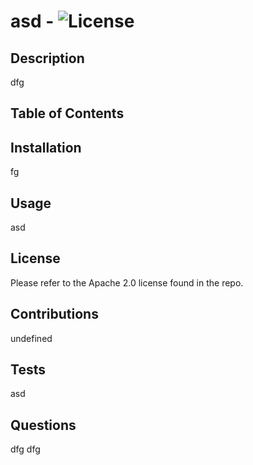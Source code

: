 # asd - ![License](https://img.shields.io/badge/License-Apache_2.0-blue.svg)

  ## Description
  dfg

  ## Table of Contents
  

  ## Installation
  fg

  ## Usage
  asd
  
  ## License
  Please refer to the Apache 2.0 license found in the repo.
  
  ## Contributions
  undefined

  ## Tests
  asd

  ## Questions
  dfg
  dfg
  
